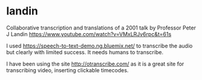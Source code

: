 # landin
Collaborative transcription and translations of a 2001 talk by Professor Peter J Landin
https://www.youtube.com/watch?v=VMxLRJv6rpc&t=61s

I used https://speech-to-text-demo.ng.bluemix.net/ to transcribe the audio but clearly with limited success. It needs humans to transcribe.

I have been using the site http://otranscribe.com/ as it is a great site for transcribing video, inserting clickable timecodes.

